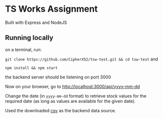 # TS Works Assignment

Built with Express and NodeJS

## Running locally

on a terminal, run:

`git clone https://github.com/CipherX52/tsw-test.git && cd tsw-test` and

`npm install && npm start`

the backend server should be listening on port 3000

Now on your browser, go to [http://localhost:3000/api/yyyy-mm-dd](http://localhost:3000/api/2021-05-06)

Change the date (in `yyyy-mm-dd` format) to retrieve stock values for the required date (as long as values are available for the given date).

Used the downloaded [csv](https://finance.yahoo.com/quote/AAPL/history?p=AAPL) as the backend data source.
